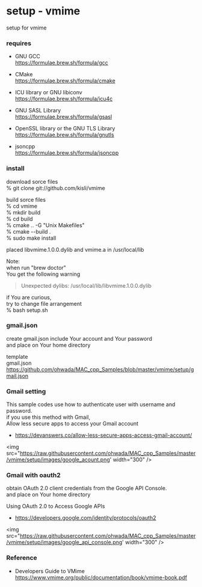 setup - vmime
===============

setup for vmime <br/>

### requires
-  GNU GCC <br/>
https://formulae.brew.sh/formula/gcc <br/>

- CMake  <br/>
https://formulae.brew.sh/formula/cmake <br/>

- ICU library or GNU libiconv  <br/>
https://formulae.brew.sh/formula/icu4c <br/>

- GNU SASL Library  <br/>
https://formulae.brew.sh/formula/gsasl <br/>

- OpenSSL library or the GNU TLS Library  <br/>
https://formulae.brew.sh/formula/gnutls <br/>

- jsoncpp <br/>
https://formulae.brew.sh/formula/jsoncpp <br/>


### install
download sorce files  <br/>
% git clone git://github.com/kisli/vmime  <br/>

build sorce files  <br/>
 % cd vmime <br/>
% mkdir build <br/>
% cd build <br/>
% cmake .. -G "Unix Makefiles" <br/>
% cmake --build . <br/>
% sudo make install <br/>

placed libvmime.1.0.0.dylib and vmime.a in /usr/local/lib

Note: <br/>
when run "brew doctor" <br/>
You get the following warning <br/>
> Unexpected dylibs:
> /usr/local/lib/libvmime.1.0.0.dylib

if You are curious, <br/>
try to change file arrangement <br/>
% bash setup.sh <br/>


### gmail.json
create gmail.json include Your account and Your password <br/>
and place on Your home directory <br/>

template <br/>
gmail.json <br/>
https://github.com/ohwada/MAC_cpp_Samples/blob/master/vmime/setup/gmail.json <br/>

### Gmail setting
This sample codes use how to authenticate user with username and password. <br/>
if you use this method with Gmail, <br/>
Allow less secure apps to access your Gmail account <br/>
- https://devanswers.co/allow-less-secure-apps-access-gmail-account/ <br/>

<img src="https://raw.githubusercontent.com/ohwada/MAC_cpp_Samples/master/vmime/setup/images/google_acount.png' width="300" />


### Gmail with oauth2
obtain OAuth 2.0 client credentials from the Google API Console. <br/>
and place on Your home directory <br/>

Using OAuth 2.0 to Access Google APIs <br/> 
- https://developers.google.com/identity/protocols/oauth2 <br/>

<img src="https://raw.githubusercontent.com/ohwada/MAC_cpp_Samples/master/vmime/setup/images/google_api_console.png' width="300" />


### Reference <br/>
- Developers Guide to VMime <br/>
https://www.vmime.org/public/documentation/book/vmime-book.pdf <br/>


